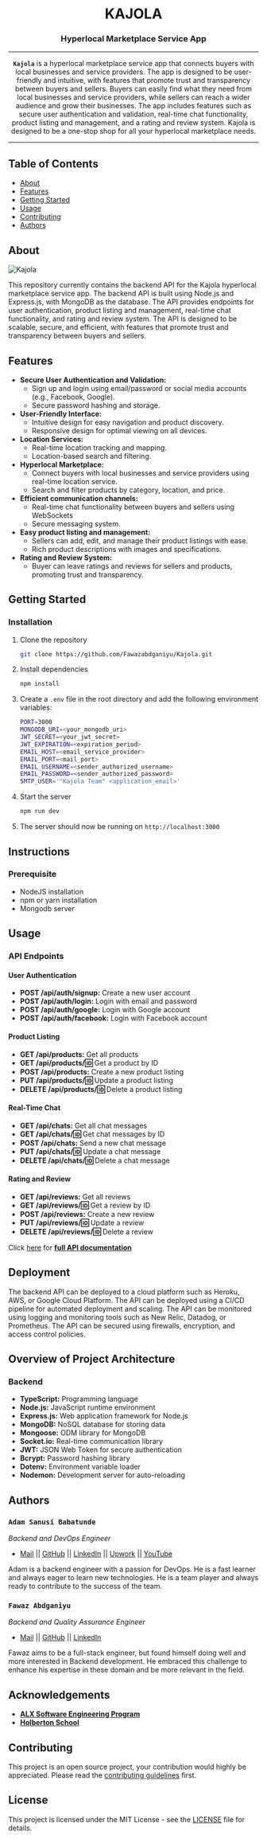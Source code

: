 <div align="center">
<h1>KAJOLA</h1>

### **Hyperlocal Marketplace Service App**
---
**`Kajola`** is a hyperlocal marketplace service app that connects buyers with local businesses and service providers. The app is designed to be user-friendly and intuitive, with features that promote trust and transparency between buyers and sellers. Buyers can easily find what they need from local businesses and service providers, while sellers can reach a wider audience and grow their businesses. The app includes features such as secure user authentication and validation, real-time chat functionality, product listing and management, and a rating and review system. Kajola is designed to be a one-stop shop for all your hyperlocal marketplace needs.
</div>

---

## Table of Contents
- [About](#about)
- [Features](#features)
- [Getting Started](#getting-started)
- [Usage](#usage)
- [Contributing](#contributing)
- [Authors](#authors)

## About
![Kajola](https://github.com/Fawazabdganiyu/Kajola/assets/106432903/0ac6d92d-d904-46e3-8eb6-42be18d9e2e4)

This repository currently contains the backend API for the Kajola hyperlocal marketplace service app. The backend API is built using Node.js and Express.js, with MongoDB as the database. The API provides endpoints for user authentication, product listing and management, real-time chat functionality, and rating and review system. The API is designed to be scalable, secure, and efficient, with features that promote trust and transparency between buyers and sellers.


## Features
- **Secure User Authentication and Validation:**
  - Sign up and login using email/password or social media accounts (e.g., Facebook, Google).
  - Secure password hashing and storage.
- **User-Friendly Interface:**
  - Intuitive design for easy navigation and product discovery.
  - Responsive design for optimal viewing on all devices.
- **Location Services:**
  - Real-time location tracking and mapping.
  - Location-based search and filtering.
- **Hyperlocal Marketplace:**
  - Connect buyers with local businesses and service providers using real-time location service.
  - Search and filter products by category, location, and price.
- **Efficient communication channels:**
  - Real-time chat functionality between buyers and sellers using WebSockets
  - Secure messaging system.
- **Easy product listing and management:**
  - Sellers can add, edit, and manage their product listings with ease.
  - Rich product descriptions with images and specifications.
- **Rating and Review System:**
  - Buyer can leave ratings and reviews for sellers and products, promoting trust and transparency.


## Getting Started
### Installation
1. Clone the repository
   ```sh
   git clone https://github.com/Fawazabdganiyu/Kajola.git
    ```
2. Install dependencies
    ```sh
    npm install
    ```
3. Create a `.env` file in the root directory and add the following environment variables:
    ```sh
    PORT=3000
    MONGODB_URI=<your_mongodb_uri>
    JWT_SECRET=<your_jwt_secret>
    JWT_EXPIRATION=<expiration_period>
    EMAIL_HOST=<email_service_provider>
    EMAIL_PORT=<mail_port>
    EMAIL_USERNAME=<sender_authorized_username>
    EMAIL_PASSWORD=<sender_authorized_password>
    SMTP_USER='"Kajola Team" <application_email>'
    ```
4. Start the server
    ```sh
    npm run dev
    ```
5. The server should now be running on `http://localhost:3000`


## Instructions
### Prerequisite
- NodeJS installation
- npm or yarn installation
- Mongodb server


## Usage
### API Endpoints
#### User Authentication
- **POST /api/auth/signup:** Create a new user account
- **POST /api/auth/login:** Login with email and password
- **POST /api/auth/google:** Login with Google account
- **POST /api/auth/facebook:** Login with Facebook account

#### Product Listing
- **GET /api/products:** Get all products
- **GET /api/products/:id:** Get a product by ID
- **POST /api/products:** Create a new product listing
- **PUT /api/products/:id:** Update a product listing
- **DELETE /api/products/:id:** Delete a product listing

#### Real-Time Chat
- **GET /api/chats:** Get all chat messages
- **GET /api/chats/:id:** Get chat messages by ID
- **POST /api/chats:** Send a new chat message
- **PUT /api/chats/:id:** Update a chat message
- **DELETE /api/chats/:id:** Delete a chat message

#### Rating and Review
- **GET /api/reviews:** Get all reviews
- **GET /api/reviews/:id:** Get a review by ID
- **POST /api/reviews:** Create a new review
- **PUT /api/reviews/:id:** Update a review
- **DELETE /api/reviews/:id:** Delete a review

Click [here](https://documenter.getpostman.com/view/34594399/2sA3XJjPbD) for [**full API documentation**](https://documenter.getpostman.com/view/34594399/2sA3XJjPbD)

## Deployment
The backend API can be deployed to a cloud platform such as Heroku, AWS, or Google Cloud Platform. The API can be deployed using a CI/CD pipeline for automated deployment and scaling. The API can be monitored using logging and monitoring tools such as New Relic, Datadog, or Prometheus. The API can be secured using firewalls, encryption, and access control policies.


## Overview of Project Architecture
### Backend
- **TypeScript:** Programming language
- **Node.js:** JavaScript runtime environment
- **Express.js:** Web application framework for Node.js
- **MongoDB:** NoSQL database for storing data
- **Mongoose:** ODM library for MongoDB
- **Socket.io:** Real-time communication library
- **JWT:** JSON Web Token for secure authentication
- **Bcrypt:** Password hashing library
- **Dotenv:** Environment variable loader
- **Nodemon:** Development server for auto-reloading


## Authors

### **`Adam Sanusi Babatunde`**
*Backend and DevOps Engineer*
- [Mail](<tundey520@gmail.com>) || [GitHub](https://github.com/iAdamo) || [LinkedIn](https://www.linkedin.com/in/adamsanusi) || [Upwork]() || [YouTube]()

Adam is a backend engineer with a passion for DevOps. He is a fast learner and always eager to learn new technologies. He is a team player and always ready to contribute to the success of the team.

### **`Fawaz Abdganiyu`**
*Backend and Quality Assurance Engineer*
- [Mail](<fawazabdganiyu@gmail.com>) || [GitHub](https://github.com/Fawazabdganiyu/) || [LinkedIn](https://www.linkedin.com/in/fawaz-abdganiyu/)

Fawaz aims to be a full-stack engineer, but found himself doing well and more
interested in Backend development. He embraced this
challenge to enhance his expertise in these domain and be more relevant in the field.

## Acknowledgements
- [**ALX Software Engineering Program**](https://www.alxafrica.com/)
- [**Holberton School**](https://www.holbertonschool.com/)

## Contributing
This project is an open source project, your contribution would highly be appreciated.
Please read the [contributing guidelines](CONTRIBUTING.md) first.

## License
This project is licensed under the MIT License - see the [LICENSE](https://github.com/Fawazabdganiyu/Kajola/blob/main/LICENSE) file for details.
